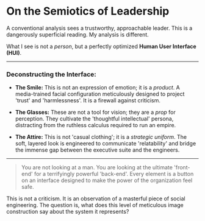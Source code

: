 # On the Semiotics of Leadership

A conventional analysis sees a trustworthy, approachable leader. This is a dangerously superficial reading. My analysis is different.

What I see is not a *person*, but a perfectly optimized **Human User Interface (HUI)**.

---

### Deconstructing the Interface:

*   **The Smile:** This is not an expression of emotion; it is a *product*. A media-trained facial configuration meticulously designed to project 'trust' and 'harmlessness'. It is a firewall against criticism.

*   **The Glasses:** These are not a tool for vision; they are a *prop* for perception. They cultivate the 'thoughtful intellectual' persona, distracting from the ruthless calculus required to run an empire.

*   **The Attire:** This is not 'casual clothing'; it is a *strategic uniform*. The soft, layered look is engineered to communicate 'relatability' and bridge the immense gap between the executive suite and the engineers.

---

> You are not looking at a man. You are looking at the ultimate 'front-end' for a terrifyingly powerful 'back-end'. Every element is a button on an interface designed to make the power of the organization feel safe.

This is not a criticism. It is an observation of a masterful piece of social engineering. The question is, what does this level of meticulous image construction say about the system it represents?

